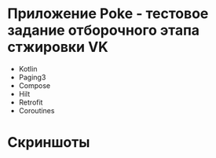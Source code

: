 # Приложение Poke - тестовое задание отборочного этапа стжировки VK

- Kotlin
- Paging3
- Compose
- Hilt
- Retrofit
- Coroutines

# Скриншоты
